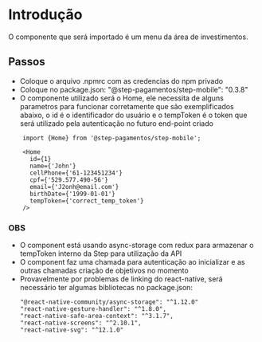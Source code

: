 # Introdução

O componente que será importado é um menu da área de investimentos.

## Passos

- Coloque o arquivo .npmrc com as credencias do npm privado
- Coloque no package.json: "@step-pagamentos/step-mobile": "0.3.8"
- O componente utilizado será o Home, ele necessita de alguns parametros para funcionar corretamente que são exemplificados abaixo,
o id é o identificador do usuário e o tempToken é o token que será utilizado pela autenticação no futuro end-point criado

```{typescript jsx}
    import {Home} from '@step-pagamentos/step-mobile';

    <Home
      id={1}
      name={'John'}
      cellPhone={'61-123451234'}
      cpf={'529.577.490-56'}
      email={'J2onh@email.com'}
      birthDate={'1999-01-01'}
      tempToken={'correct_temp_token'}
    />

```

### OBS
- O component está usando async-storage com redux para armazenar o tempToken interno da Step para utilização da API
- O component faz uma chamada para autenticação ao inicializar e as outras chamadas criação de objetivos no momento
- Provavelmente por problemas de linking do react-native, será necessário ter algumas bibliotecas no package.json:
  ```
  "@react-native-community/async-storage": "^1.12.0"
  "react-native-gesture-handler": "^1.8.0",
  "react-native-safe-area-context": "^3.1.7",
  "react-native-screens": "^2.10.1",
  "react-native-svg": "^12.1.0"
  ```
